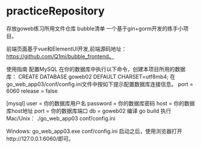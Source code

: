 # practiceRepository
存放goweb练习所用文件仓库
bubble清单
一个基于gin+gorm开发的练手小项目。

前端页面基于vue和ElementUI开发,前端源码地址：https://github.com/Q1mi/bubble_frontend。

使用指南
配置MySQL
在你的数据库中执行以下命令，创建本项目所用的数据库：
CREATE DATABASE goweb02 DEFAULT CHARSET=utf8mb4;
在go_web_app03/conf/config.ini文件中按如下提示配置数据库连接信息。
port = 6060
release = false

[mysql]
user = 你的数据库用户名
password = 你的数据库密码
host = 你的数据库host地址
port = 你的数据库端口
db = goweb02
编译
go build
执行
Mac/Unix：
./go_web_app03 conf/config.ini

Windows:
go_web_app03.exe conf/config.ini
启动之后，使用浏览器打开http://127.0.0.1:6060/即可。
